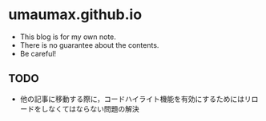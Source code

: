 # umaumax.github.io

* This blog is for my own note.
* There is no guarantee about the contents.
* Be careful!

## TODO
* 他の記事に移動する際に，コードハイライト機能を有効にするためにはリロードをしなくてはならない問題の解決
